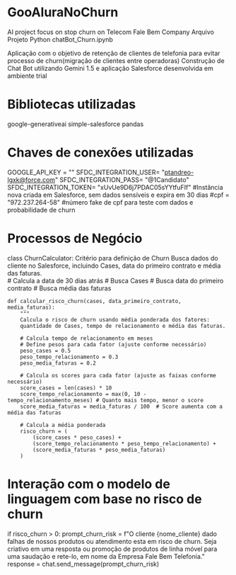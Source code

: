 # GooAluraNoChurn

AI project focus on stop churn on Telecom Fale Bem Company 
Arquivo Projeto Python chatBot_Churn.ipynb

Aplicação com o objetivo de retenção de clientes de telefonia para evitar processo de churn(migração de clientes entre operadoras)
Construção de Chat Bot utilizando Gemini 1.5 e aplicação Salesforce desenvolvida em ambiente trial

# Bibliotecas utilizadas
google-generativeai
simple-salesforce
pandas

# Chaves de conexões utilizadas
GOOGLE_API_KEY = ""
SFDC_INTEGRATION_USER= "ptandreo-lgxk@force.com"
SFDC_INTEGRATION_PASS= "@1Candidato"
SFDC_INTEGRATION_TOKEN= "xUvUe9D6j7PDAC05sYYtfuFIf" #Instância nova criada em Salesforce, sem dados sensíveis e expira em 30 dias
#cpf = "972.237.264-58" #número fake de cpf para teste com dados e probabilidade de churn

# Processos de Negócio
class ChurnCalculator:
    Critério para definição de Churn
        Busca dados do cliente no Salesforce, incluindo Cases, data do primeiro contrato
        e média das faturas.        
        # Calcula a data de 30 dias atrás
        # Busca Cases
        # Busca data do primeiro contrato
        # Busca média das faturas
        
    
    def calcular_risco_churn(cases, data_primeiro_contrato, media_faturas):
        """
        Calcula o risco de churn usando média ponderada dos fatores:
        quantidade de Cases, tempo de relacionamento e média das faturas.

        # Calcula tempo de relacionamento em meses
        # Define pesos para cada fator (ajuste conforme necessário)
        peso_cases = 0.5
        peso_tempo_relacionamento = 0.3
        peso_media_faturas = 0.2

        # Calcula os scores para cada fator (ajuste as faixas conforme necessário)
        score_cases = len(cases) * 10
        score_tempo_relacionamento = max(0, 10 - tempo_relacionamento_meses) # Quanto mais tempo, menor o score
        score_media_faturas = media_faturas / 100  # Score aumenta com a média das faturas

        # Calcula a média ponderada
        risco_churn = (
            (score_cases * peso_cases) +
            (score_tempo_relacionamento * peso_tempo_relacionamento) +
            (score_media_faturas * peso_media_faturas)
        )

    

# Interação com o modelo de linguagem com base no risco de churn
if risco_churn > 0:
    prompt_churn_risk = f"O cliente {nome_cliente} dado falhas de nossos produtos ou atendimento esta em risco de churn. Seja criativo em uma resposta ou promoção de produtos de linha móvel para uma saudação e rete-lo, em nome da Empresa Fale Bem Telefonia."
    response = chat.send_message(prompt_churn_risk)

